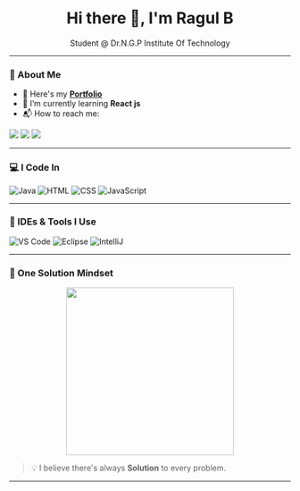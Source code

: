 <h1 align="center">Hi there 👋, I'm Ragul B</h1>

<p align="center">Student @ Dr.N.G.P Institute Of Technology</p>

---

### 🚀 About Me

- 🧭 Here's my [**Portfolio**](https://your-portfolio-link.com)
- 🌱 I’m currently learning **React js**
- 📬 How to reach me:

<p>
  <a href="#"><img src="https://img.shields.io/badge/Twitter-1DA1F2?style=for-the-badge&logo=twitter&logoColor=white"></a>
  <a href="#"><img src="https://img.shields.io/badge/LinkedIn-0077B5?style=for-the-badge&logo=linkedin&logoColor=white"></a>
  <a href="mailto:yourmail@gmail.com"><img src="https://img.shields.io/badge/Gmail-D14836?style=for-the-badge&logo=gmail&logoColor=white"></a>
</p>

---

### 💻 I Code In

<p align="left">

  <img src="https://img.icons8.com/color/48/000000/java-coffee-cup-logo.png" alt="Java"/>
  <img src="https://img.icons8.com/color/48/000000/html-5.png" alt="HTML"/>
  <img src="https://img.icons8.com/color/48/000000/css3.png" alt="CSS"/>
  <img src="https://img.icons8.com/color/48/000000/javascript.png" alt="JavaScript"/>

</p>

---

### 🧰 IDEs & Tools I Use

<p align="left">
  <img src="https://img.icons8.com/color/48/000000/visual-studio-code-2019.png" alt="VS Code"/>
  <img src="https://img.icons8.com/color/48/000000/eclipse.png" alt="Eclipse"/>
  <img src="https://img.icons8.com/fluency/48/000000/intellij-idea.png" alt="IntelliJ"/>
</p>

---

### 🎯 One Solution Mindset

<p align="center">
  <img src="https://i.pinimg.com/736x/d2/4d/49/d24d49006a62272f9efe2a3d09ab2513.jpg" width="300"/>
</p>

> 💡 I believe there's always **Solution** to every problem.

---

